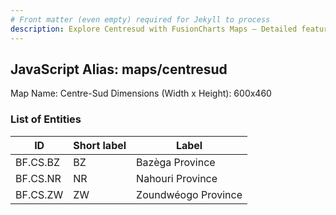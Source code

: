 ```yaml
---
# Front matter (even empty) required for Jekyll to process
description: Explore Centresud with FusionCharts Maps – Detailed features for seamless integration. Try now & enhance your data visualization today! 
---
```


## JavaScript Alias: maps/centresud

Map Name: Centre-Sud
Dimensions (Width x Height): 600x460

### List of Entities

ID | Short label | Label
---|---|---|
BF.CS.BZ|BZ|Bazèga Province
BF.CS.NR|NR|Nahouri Province
BF.CS.ZW|ZW|Zoundwéogo Province
